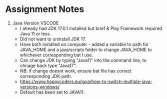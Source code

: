 # Assignment Notes

1. Java Version VSCODE
    - I already had JDK 17.0.1 installed but brief & Play Framework required Java 11 or less.
    - Did not want to uninstall JDK 17.
    - Have both installed on computer - added a variable to path for JAVA_HOME and a java/scripts folder to change JAVA_HOME to whichever corresponding bat I use.
    - Can change JDK by typing "Java11" into the command line, to chnage back type "Java17".
    - NB: if change doesnt work, ensure bat file has correct corresponding JDK path.
    - <https://www.happycoders.eu/java/how-to-switch-multiple-java-versions-windows/>
    - Default has been set to JAVA11.